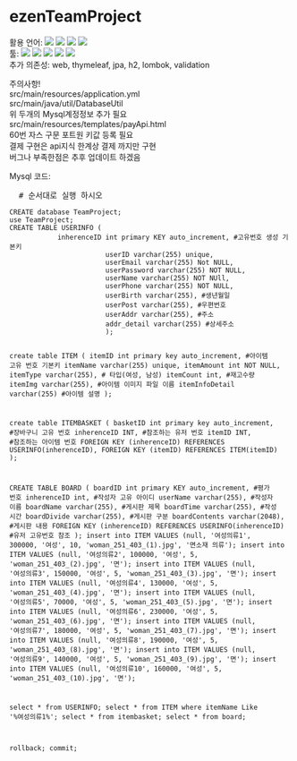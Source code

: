 # ezenTeamProject
활용 언어: 
<img src="https://img.shields.io/badge/Java-FF7800?style=flat&logo=Java&logoColor=white"/>
<img src="https://img.shields.io/badge/Javascript-F7DF1E?style=flat&logo=Javascript-&logoColor=white"/>
<img src="https://img.shields.io/badge/css3-1572B6?style=flat&logo=css&logoColor=white"/>
<img src="https://img.shields.io/badge/html5-E34F26?style=flat&logo=html5&logoColor=white"/>
<br>
툴: 
<img src="https://img.shields.io/badge/eclipseide-2C2255?style=flat&logo=eclipseide&logoColor=white"/>
<img src="https://img.shields.io/badge/visualstudiocode-007ACC?style=flat&logo=visualstudiocode&logoColor=white"/>
<img src="https://img.shields.io/badge/intellijidea-000000?style=flat&logo=intellijidea&logoColor=white"/>
<img src="https://img.shields.io/badge/springboot-6DB33F?style=flat&logo=springboot&logoColor=white"/>
<img src="https://img.shields.io/badge/mysql-4479A1?style=flat&logo=mysql&logoColor=white"/>
<br>
추가 의존성:  web, thymeleaf, jpa, h2, lombok, validation
<br>
<p>주의사항!<br>
	src/main/resources/application.yml<br> 
	src/main/java/util/DatabaseUtil<br>
	위 두개의 Mysql계정정보 추가 필요<br>
	src/main/resources/templates/payApi.html<br>
	60번 자스 구문 포트원 키값 등록 필요<br>
	결제 구현은 api지식 한계상 결제 까지만 구현<br>
	버그나 부족한점은 추후 업데이트 하겠음
</p>
Mysql 코드:<br>
<pre>
  # 순서대로 실행 하시오
<code>
CREATE database TeamProject;
use TeamProject;
CREATE TABLE USERINFO (
			inherenceID int primary KEY auto_increment, #고유번호 생성 기본키
                    	userID varchar(255) unique,
                    	userEmail varchar(255) Not NULL,
                    	userPassword varchar(255) NOT NULL,
                    	userName varchar(255) NOT NUll,
                    	userPhone varchar(255) NOT NULL,
                    	userBirth varchar(255), #생년월일
                    	userPost varchar(255), #우편번호
                    	userAddr varchar(255), #주소
                    	addr_detail varchar(255) #상세주소
                    	);
                    
create table ITEM (
		itemID int primary key auto_increment, #아이템 고유 번호 기본키
                itemName varchar(255) unique,
                itemAmount int NOT NULL,
                itemType varchar(255), # 타입(여성, 남성)
                itemCount int, #재고수량
                itemImg varchar(255), #아이템 이미지 파일 이름
                itemInfoDetail varchar(255) #아이템 설명
		);
                
create table ITEMBASKET (
			basketID int primary key auto_increment, #장바구니 고유 번호
                        inherenceID INT, #참조하는 유저 번호
                        itemID INT, #참조하는 아이템 번호
			FOREIGN KEY (inherenceID) REFERENCES USERINFO(inherenceID),
			FOREIGN KEY (itemID) REFERENCES ITEM(itemID)
			);

CREATE TABLE BOARD (
		boardID int primary KEY auto_increment, #평가 번호
    		inherenceID int, #작성자 고유 아이디
    		userName varchar(255), #작성자 이름
    		boardName varchar(255), #게시판 제목
    		boardTime varchar(255), #작성 시간
   		boardDivide varchar(255), #게시판 구분
   		boardContents varchar(2048), #게시판 내용
    		FOREIGN KEY (inherenceID) REFERENCES USERINFO(inherenceID) #유저 고유번호 참조
		);
insert into ITEM VALUES (null, '여성의류1', 300000, '여성', 10, 'woman_251_403_(1).jpg', '면소재 의류');
insert into ITEM VALUES (null, '여성의류2', 100000, '여성', 5, 'woman_251_403_(2).jpg', '면');
insert into ITEM VALUES (null, '여성의류3', 150000, '여성', 5, 'woman_251_403_(3).jpg', '면');
insert into ITEM VALUES (null, '여성의류4', 130000, '여성', 5, 'woman_251_403_(4).jpg', '면');
insert into ITEM VALUES (null, '여성의류5', 70000, '여성', 5, 'woman_251_403_(5).jpg', '면');
insert into ITEM VALUES (null, '여성의류6', 230000, '여성', 5, 'woman_251_403_(6).jpg', '면');
insert into ITEM VALUES (null, '여성의류7', 180000, '여성', 5, 'woman_251_403_(7).jpg', '면');
insert into ITEM VALUES (null, '여성의류8', 190000, '여성', 5, 'woman_251_403_(8).jpg', '면');
insert into ITEM VALUES (null, '여성의류9', 140000, '여성', 5, 'woman_251_403_(9).jpg', '면');
insert into ITEM VALUES (null, '여성의류10', 160000, '여성', 5, 'woman_251_403_(10).jpg', '면');

select * from USERINFO;
select * from ITEM where itemName Like '%여성의류1%';
select * from itembasket;
select * from board;

rollback;
commit;
</code>
</pre>
